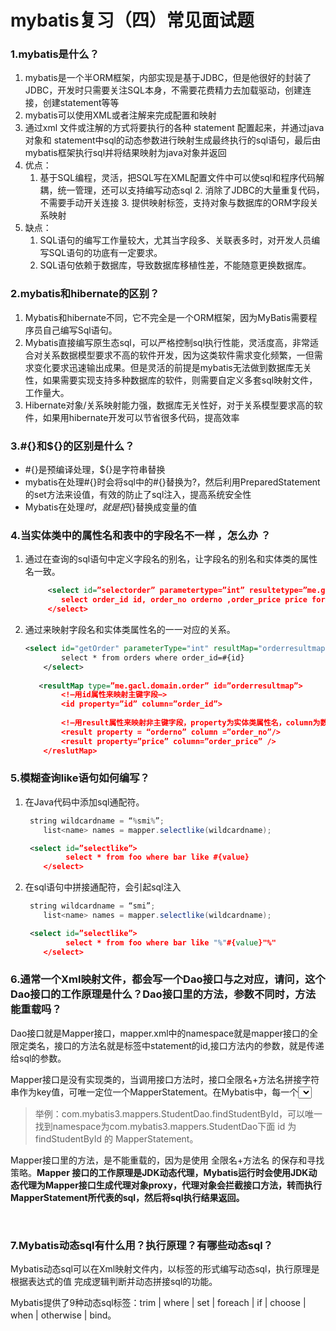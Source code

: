 # mybatis复习（四）常见面试题



### 1.mybatis是什么？

1. mybatis是一个半ORM框架，内部实现是基于JDBC，但是他很好的封装了JDBC，开发时只需要关注SQL本身，不需要花费精力去加载驱动，创建连接，创建statement等等
2. mybatis可以使用XML或者注解来完成配置和映射
3. 通过xml 文件或注解的方式将要执行的各种 statement 配置起来，并通过java对象和 statement中sql的动态参数进行映射生成最终执行的sql语句，最后由mybatis框架执行sql并将结果映射为java对象并返回
4. 优点：
   	1. 基于SQL编程，灵活，把SQL写在XML配置文件中可以使sql和程序代码解耦，统一管理，还可以支持编写动态sql
    	2. 消除了JDBC的大量重复代码，不需要手动开关连接
    	3. 提供映射标签，支持对象与数据库的ORM字段关系映射
5. 缺点：
   1. SQL语句的编写工作量较大，尤其当字段多、关联表多时，对开发人员编写SQL语句的功底有一定要求。
   2. SQL语句依赖于数据库，导致数据库移植性差，不能随意更换数据库。

### 2.mybatis和hibernate的区别？

1. Mybatis和hibernate不同，它不完全是一个ORM框架，因为MyBatis需要程序员自己编写Sql语句。
2. Mybatis直接编写原生态sql，可以严格控制sql执行性能，灵活度高，非常适合对关系数据模型要求不高的软件开发，因为这类软件需求变化频繁，一但需求变化要求迅速输出成果。但是灵活的前提是mybatis无法做到数据库无关性，如果需要实现支持多种数据库的软件，则需要自定义多套sql映射文件，工作量大。 
3. Hibernate对象/关系映射能力强，数据库无关性好，对于关系模型要求高的软件，如果用hibernate开发可以节省很多代码，提高效率

### 3.#{}和${}的区别是什么？

- #{}是预编译处理，${}是字符串替换
- mybatis在处理#{}时会将sql中的#{}替换为?，然后利用PreparedStatement的set方法来设值，有效的防止了sql注入，提高系统安全性
- Mybatis在处理${}时，就是把${}替换成变量的值

### 4.当实体类中的属性名和表中的字段名不一样 ，怎么办 ？

1. 通过在查询的sql语句中定义字段名的别名，让字段名的别名和实体类的属性名一致。

   ```xml
        <select id=”selectorder” parametertype=”int” resultetype=”me.gacl.domain.order”>
           select order_id id, order_no orderno ,order_price price form orders where order_id=#{id};
        </select>
   ```

2. 通过<resultMap>来映射字段名和实体类属性名的一一对应的关系。

   ```xml
   <select id="getOrder" parameterType="int" resultMap="orderresultmap">
           select * from orders where order_id=#{id}
       </select>
    
      <resultMap type=”me.gacl.domain.order” id=”orderresultmap”>
           <!–用id属性来映射主键字段–>
           <id property=”id” column=”order_id”>
    
           <!–用result属性来映射非主键字段，property为实体类属性名，column为数据表中的属性–>
           <result property = “orderno” column =”order_no”/>
           <result property=”price” column=”order_price” />
       </reslutMap>
   ```

### 5.模糊查询like语句如何编写？

1. 在Java代码中添加sql通配符。

   ```java
   	string wildcardname = “%smi%”;
       list<name> names = mapper.selectlike(wildcardname);
   ```

   ```xml
   	<select id=”selectlike”>
        	select * from foo where bar like #{value}
       </select>
   ```

2. 在sql语句中拼接通配符，会引起sql注入

   ```java
   	string wildcardname = “smi”;
       list<name> names = mapper.selectlike(wildcardname);
   ```

   ```xml
   	<select id=”selectlike”>
            select * from foo where bar like "%"#{value}"%"
       </select>
   ```

### 6.通常一个Xml映射文件，都会写一个Dao接口与之对应，请问，这个Dao接口的工作原理是什么？Dao接口里的方法，参数不同时，方法能重载吗？

Dao接口就是Mapper接口，mapper.xml中的namespace就是mapper接口的全限定类名，接口的方法名就是<mapper>标签中statement的id,接口方法内的参数，就是传递给sql的参数。

Mapper接口是没有实现类的，当调用接口方法时，接口全限名+方法名拼接字符串作为key值，可唯一定位一个MapperStatement。在Mybatis中，每一个<select>、<insert>、<update>、<delete>标签，都会被解析为一个MapperStatement对象。

> 举例：com.mybatis3.mappers.StudentDao.findStudentById，可以唯一找到namespace为com.mybatis3.mappers.StudentDao下面 id 为 findStudentById 的 MapperStatement。

Mapper接口里的方法，是不能重载的，因为是使用 全限名+方法名 的保存和寻找策略。**Mapper 接口的工作原理是JDK动态代理，Mybatis运行时会使用JDK动态代理为Mapper接口生成代理对象proxy，代理对象会拦截接口方法，转而执行MapperStatement所代表的sql，然后将sql执行结果返回。**

​	

### 7.Mybatis动态sql有什么用？执行原理？有哪些动态sql？

Mybatis动态sql可以在Xml映射文件内，以标签的形式编写动态sql，执行原理是根据表达式的值 完成逻辑判断并动态拼接sql的功能。

Mybatis提供了9种动态sql标签：trim | where | set | foreach | if | choose | when | otherwise | bind。

 